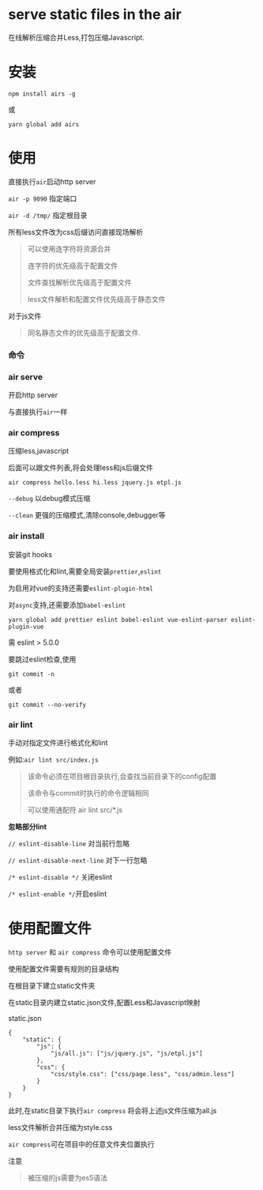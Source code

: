 
# serve static files in the air

在线解析压缩合并Less,打包压缩Javascript.


# 安装
`npm install airs -g`

或

`yarn global add airs`

# 使用

直接执行`air`启动http server

`air -p 9090`  指定端口

`air -d /tmp/` 指定根目录

所有less文件改为css后缀访问直接现场解析

> 可以使用连字符将资源合并
>
> 连字符的优先级高于配置文件
>
> 文件查找解析优先级高于配置文件
>
> less文件解析和配置文件优先级高于静态文件

对于js文件

> 同名静态文件的优先级高于配置文件.



### 命令

### air serve

开启http server

与直接执行`air`一样



### air compress

压缩less,javascript

后面可以跟文件列表,将会处理less和js后缀文件

`air compress hello.less hi.less jquery.js etpl.js`

`--debug` 以debug模式压缩

`--clean` 更强的压缩模式,清除console,debugger等



### air install

安装git hooks

要使用格式化和lint,需要全局安装`prettier`,`eslint`

为启用对vue的支持还需要`eslint-plugin-html`

对`async`支持,还需要添加`babel-eslint`

```
yarn global add prettier eslint babel-eslint vue-eslint-parser eslint-plugin-vue

```

需 eslint > 5.0.0

要跳过eslint检查,使用

`git commit -n`

或者

`git commit --no-verify`



### air lint

手动对指定文件进行格式化和lint

例如:`air lint src/index.js`

> 该命令必须在项目根目录执行,会查找当前目录下的config配置
>
> 该命令与commit时执行的命令逻辑相同
>
> 可以使用通配符 air lint src/*.js



**忽略部分lint**

`// eslint-disable-line` 对当前行忽略

`// eslint-disable-next-line` 对下一行忽略

`/* eslint-disable */` 关闭eslint

`/* eslint-enable */`开启eslint








# 使用配置文件

`http server` 和  `air compress` 命令可以使用配置文件

使用配置文件需要有规则的目录结构

在根目录下建立static文件夹

在static目录内建立static.json文件,配置Less和Javascript映射

static.json

```
{
	"static": {
		"js": {
			"js/all.js": ["js/jquery.js", "js/etpl.js"]
		},
		"css": {
			"css/style.css": ["css/page.less", "css/admin.less"]
		}
	}
}

```
此时,在static目录下执行`air compress` 将会将上述js文件压缩为all.js

less文件解析合并压缩为style.css

`air compress`可在项目中的任意文件夹位置执行

注意

> 被压缩的js需要为es5语法







